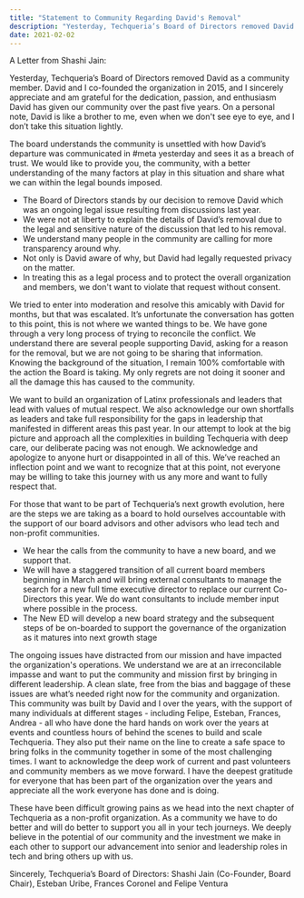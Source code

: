```yaml
---
title: "Statement to Community Regarding David's Removal"
description: "Yesterday, Techqueria’s Board of Directors removed David as a community member."
date: 2021-02-02
---
```


A Letter from Shashi Jain:

Yesterday, Techqueria’s Board of Directors removed David as a community member. David and I co-founded the organization in 2015, and I sincerely appreciate and am grateful for the dedication, passion, and enthusiasm David has given our community over the past five years. On a personal note, David is like a brother to me, even when we don't see eye to eye, and I don’t take this situation lightly.

The board understands the community is unsettled with how David’s departure was communicated in #meta yesterday and sees it as a breach of trust. We would like to provide you, the community, with a better understanding of the many factors at play in this situation and share what we can within the legal bounds imposed.

* The Board of Directors stands by our decision to remove David which was an ongoing legal issue resulting from discussions last year.
* We were not at liberty to explain the details of David’s removal due to the legal and sensitive nature of the discussion that led to his removal.
* We understand many people in the community are calling for more transparency around why.
* Not only is David aware of why, but David had legally requested privacy on the matter.
* In treating this as a legal process and to protect the overall organization and members, we don't want to violate that request without consent.

We tried to enter into moderation and resolve this amicably with David for months, but that was escalated. It’s unfortunate the conversation has gotten to this point, this is not where we wanted things to be. We have gone through a very long process of trying to reconcile the conflict.  We understand there are several people supporting David, asking for a reason for the removal, but we are not going to be sharing that information. Knowing the background of the situation, I remain 100% comfortable with the action the Board is taking. My only regrets are not doing it sooner and all the damage this has caused to the community.

We want to build an organization of Latinx professionals and leaders that lead with values of mutual respect. We also acknowledge our own shortfalls as leaders and take full responsibility for the gaps in leadership that manifested in different areas this past year. In our attempt to look at the big picture and approach all the complexities in building Techqueria with deep care, our deliberate pacing was not enough.  We acknowledge and apologize to anyone hurt or disappointed in all of this.  We’ve reached an inflection point and we want to recognize that at this point, not everyone may be willing to take this journey with us any more and want to fully respect that.

For those that want to be part of Techqueria’s next growth evolution, here are the steps we are taking as a board to hold ourselves accountable with the support of our board advisors and other advisors who lead tech and non-profit communities.
* We hear the calls from the community to have a new board, and we support that.
* We will have a staggered transition of all current board members beginning in March and will bring external consultants to manage the search for a new full time executive director to replace our current Co-Directors this year.  We do want consultants to include member input where possible in the process.
* The New ED will develop a new board strategy and the subsequent steps of be on-boarded to support the governance of the organization as it matures into next growth stage

The ongoing issues have distracted from our mission and have impacted the organization's operations. We understand we are at an irreconcilable impasse and want to put the community and mission first by bringing in different leadership. A clean slate, free from the bias and baggage of these issues are what’s needed right now for the community and organization.
This community was built by David and I over the years, with the support of many individuals at different stages - including Felipe, Esteban, Frances, Andrea - all who have done the hard hands on work over the years at events and countless hours of behind the scenes to build and scale Techqueria. They also put their name on the line to create a safe space to bring folks in the community together in some of the most challenging times.  I want to acknowledge the deep work of current and past volunteers and community members as we move forward. I have the deepest gratitude for everyone that has been part of the organization over the years and appreciate all the work everyone has done and is doing.

These have been difficult growing pains as we head into the next chapter of Techqueria as a non-profit organization. As a community we have to do better and will do better to support you all in your tech journeys. We deeply believe in the potential of our community and the investment we make in each other to support our advancement into senior and leadership roles in tech and bring others up with us.

Sincerely,
Techqueria’s Board of Directors: Shashi Jain (Co-Founder, Board Chair), Esteban Uribe, Frances Coronel and Felipe Ventura

